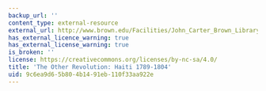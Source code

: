 ```yaml
---
backup_url: ''
content_type: external-resource
external_url: http://www.brown.edu/Facilities/John_Carter_Brown_Library/exhibitions/haitian/index.html
has_external_licence_warning: true
has_external_license_warning: true
is_broken: ''
license: https://creativecommons.org/licenses/by-nc-sa/4.0/
title: 'The Other Revolution: Haiti 1789-1804'
uid: 9c6ea9d6-5b80-4b14-91eb-110f33aa922e
---
```

